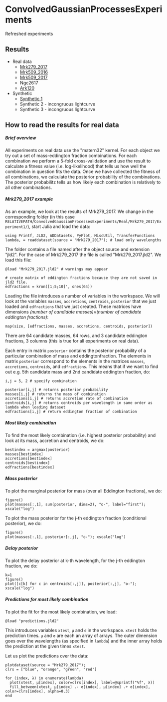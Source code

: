 # ConvolvedGaussianProcessesExperiments

Refreshed experiments

## Results
- Real data
  - [Mrk279_2017](Mrk279_2017.md)
  - [Mrk509_2016](Mrk509_2016.md)
  - [Mrk509_2017](Mrk509_2017.md)
  - Ngc2617
  - [Ark120](Ark120.md)
- Synthetic
  - [Synthetic 1](Synthetic1.md)
  - Synthetic 2 - incongruous lightcurve
  - Synthetic 3 - incongruous lightcurve

## How to read the results for real data


##### Brief overview

All experiments on real data use the "matern32" kernel. For each object we try out a set of mass-eddington fraction combinations.
For each combination we perform a 5-fold cross-validation and use the result to calculate a fitness value (i.e. log-likelihood) that tells us how well the combination in question fits the data.
Once we have collected the fitness of all combinations, we calculate the posterior probability of the combinations. The posterior probabilitz tells us how likely each combination is relatively to all other combinations. 

##### Mrk279_2017 example

As an example, we look at the results of Mrk279_2017. 
We change in the corresponding folder (in this case `RELATIVEPATH/ConvolvedGaussianProcessesExperiments/Real/Mrk279_2017/Experiment1/`), start Julia and load the data:
```
using Printf, JLD2, ADDatasets, PyPlot, MiscUtil, TransferFunctions
lambda, = readdataset(source = "Mrk279_2017"); # load only wavelengths
```

The folder contains a file named after the object source and extension "jld2". For the case of Mrk279_2017 the file is called "Mrk279_2017.jld2". We load this file:
```
@load "Mrk279_2017.jld2" # warnings may appear

# create matrix of eddington fractions because they are not saved in jld2 file.
edfractions = kron([1;5;10]', ones(64)) 
```

Loading the file introduces a number of variables in the workspace. We will look at the variables `masses`, `accretions`, `centroids`, `posterior` that we just loaded and `edfractions` that we just created. These  matrices have dimensions *(number of candidate masses)×(number of candidate eddington fractions)*:
```
map(size, [edfractions, masses, accretions, centroids, posterior])
```
There are 64 candidate masses, 64 rows, and 3 candidate eddington fractions, 3 columns (this is true for all experiments on real data).

Each entry in matrix `posterior` contains the posterior probability of a particular combination of mass and eddingtonfraction.
The elements in matrix `posterior` correspond to the elements in the matrices `masses`, `accretions`, `centroids`,  and `edfractions`.
This means that if we want to find out e.g. 5th candidate mass and 2nd candidate eddington fraction, do: 
```
i,j = 5, 2 # specify combination

posterior[i,j] # returns posterior probability
masses[i,j] # returns the mass of combination
accretions[i,j] # returns accretion rate of combination
centroids[i,j] # returns centroids per wavelength in same order as lambda when loading dataset
edfractions[i,j] # return eddington fraction of combination
```

##### Most likely combination

To find the most likely combination (i.e. highest posterior probability) and look at its mass, accretion and centroids, we do:
```
bestindex = argmax(posterior)
masses[bestindex]
accretions[bestindex]
centroids[bestindex]
edfractions[bestindex]
```

##### Mass posterior

To plot the marginal posterior for mass (over all Eddington fractions), we do:
```
figure()
plot(masses[:,1], sum(posterior, dims=2), "o-", label="first"); xscale("log")
```

To plot the mass posterior for the j-th eddington fraction (conditional posterior), we do:
```
figure()
plot(masses[:,1], posterior[:,j], "o-"); xscale("log")
```

##### Delay posterior

To plot the delay posterior at k-th wavelength, for the j-th eddington fraction, we do:
```
k=1
figure()
plot([c[k] for c in centroids[:,j]], posterior[:,j], "o-"); xscale("log")
``` 

##### Predictions for most likely combination

To plot the fit for the most likely combination, we load:
```
@load "predictions.jld2"
```

This introduces variables `xtest`, `μ` and `σ` in the workspace. `xtest` holds the prediction times. `μ` and `σ` are each an array of arrays. The outer dimension goes over the wavelengths (as specified in `lambda`) and the inner array holds the prediction at the given times `xtest`.

Let us plot the predictions over the data:
```
plotdataset(source = "Mrk279_2017");
clrs = ["blue", "orange", "green", "red"]

for (index, λ) in enumerate(lambda)
  plot(xtest, μ[index], color=clrs[index], label=@sprintf("%f", λ))
  fill_between(xtest, μ[index] .- σ[index], μ[index] .+ σ[index], color=clrs[index], alpha=0.3)
end

```
